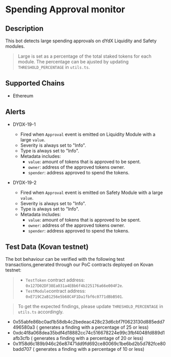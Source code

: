 # Spending Approval monitor

## Description

This bot detects large spending approvals on dYdX Liquidity and Safety modules.

> Large is set as a percentage of the total staked tokens for each module.
> The percentage can be ajusted by updating `THRESHOLD_PERCENTAGE` in `utils.ts`.

## Supported Chains

- Ethereum

## Alerts

- DYDX-19-1

  - Fired when `Approval` event is emitted on Liquidity Module with a large `value`.
  - Severity is always set to "Info".
  - Type is always set to "Info".
  - Metadata includes:
    - `value`: amount of tokens that is approved to be spent.
    - `owner`: address of the approved tokens owner.
    - `spender`: address approved to spend the tokens.

- DYDX-19-2

  - Fired when `Approval` event is emitted on Safety Module with a large `value`.
  - Severity is always set to "Info".
  - Type is always set to "Info".
  - Metadata includes:
    - `value`: amount of tokens that is approved to be spent.
    - `owner`: address of the approved tokens owner.
    - `spender`: address approved to spend the tokens.

## Test Data (Kovan testnet)

The bot behaviour can be verified with the following test transactions,generated through our PoC contracts deployed on Kovan testnet:

> - `TestToken` contract address: `0x127D02DF38Ea031a4EBb6f4b225176a66e004F2e`.
> - `TestModule`contract address: `0xE719C2aB1256e5b68C4F1Da1fbf6c0771dBbB501`.

> To get the expected findings, please update `THRESHOLD_PERCENTAGE` in `utils.ts` accordingly.

- 0x55abfe86bc0ad1b58db4c2bedeac428c23d6cbf7f0623130d885edd7496580a3 ( generates a finding with a percentage of 25 or less)
- 0xdc4f8a068dea35bdf4d18882cc74c516678224e99c3fbf4048fd889d1afb3cfb ( generates a finding with a percentage of 20 or less)
- 0x1f58d6c189b946c26e87471dd9fd692ce80069c1be6bd2b5d782fce80badd707 ( generates a finding with a percentage of 10 or less)
